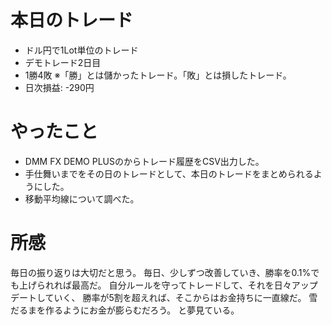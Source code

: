 # 本日のトレード
- ドル円で1Lot単位のトレード
- デモトレード2日目
- 1勝4敗
※「勝」とは儲かったトレード。「敗」とは損したトレード。
- 日次損益: -290円

# やったこと
- DMM FX DEMO PLUSのからトレード履歴をCSV出力した。
- 手仕舞いまでをその日のトレードとして、本日のトレードをまとめられるようにした。
- 移動平均線について調べた。

# 所感
毎日の振り返りは大切だと思う。
毎日、少しずつ改善していき、勝率を0.1%でも上げられれば最高だ。
自分ルールを守ってトレードして、それを日々アップデートしていく、
勝率が5割を超えれば、そこからはお金持ちに一直線だ。
雪だるまを作るようにお金が膨らむだろう。
と夢見ている。